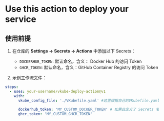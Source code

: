 # Use this action to deploy your service

## 使用前提

1. 在仓库的 **Settings → Secrets → Actions** 中添加以下 Secrets：
   - `DOCKERHUB_TOKEN`: 默认命名，含义： Docker Hub 的访问 Token
   - `GHCR_TOKEN`: 默认命名，含义：GitHub Container Registry 的访问 Token

2. 示例工作流文件：

```yaml
steps:
  - uses: your-username/vkube-deploy-action@v1
    with:
      vkube_config_file: './VKubefile.yaml' #这里根据自己的VKubefile.yaml的位置来填写
      
      dockerhub_token: 'MY_CUSTOM_DOCKER_TOKEN' # 如果自定义了 Secrets 名称，可覆盖默认值。在settings里设置了什么值这里就填什么值，下面的ghcr_token也是同理。
      ghcr_token: 'MY_CUSTOM_GHCR_TOKEN'

